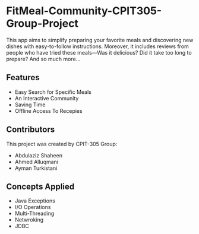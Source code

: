 # FitMeal-Community-CPIT305-Group-Project
This app aims to simplify preparing your favorite meals and discovering new dishes with easy-to-follow instructions. Moreover, it includes reviews from people who have tried these meals—Was it delicious? Did it take too long to prepare? And so much more...

## Features
- Easy Search for Specific Meals
- An Interactive Community
- Saving Time
- Offline Access To Recepies

## Contributors
This project was created by CPIT-305 Group:
- Abdulaziz Shaheen
- Ahmed Alluqmani
- Ayman Turkistani

## Concepts Applied
- Java Exceptions
- I/O Operations
- Multi-Threading
- Netwroking
- JDBC





